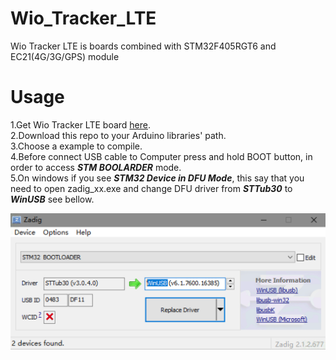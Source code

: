 # Wio_Tracker_LTE
Wio Tracker LTE is boards combined with STM32F405RGT6 and EC21(4G/3G/GPS) module

# Usage
1.Get Wio Tracker LTE board [here](https://www.seeedstudio.com). <br>
2.Download this repo to your Arduino libraries' path. <br>
3.Choose a example to compile. <br>
4.Before connect USB cable to Computer press and hold BOOT button, in order to access ***STM BOOLARDER*** mode. <br>
5.On windows if you see ***STM32 Device in DFU Mode***, this say that you need to open zadig_xx.exe and change DFU driver from ***STTub30*** to ***WinUSB*** see bellow. <br>

![zadig](img/zadig.png "zadig")


